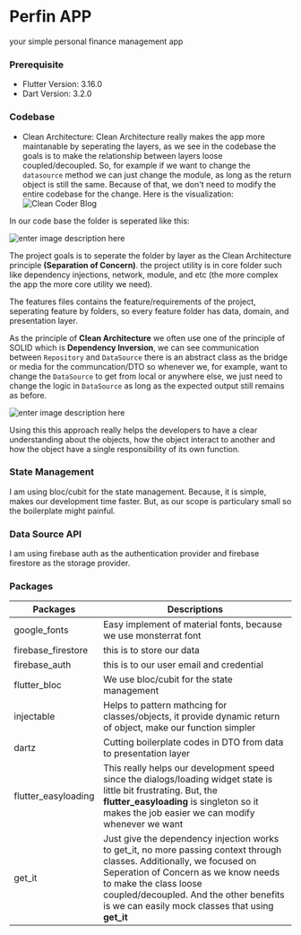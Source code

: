 
# Perfin APP
your simple personal finance management app

### Prerequisite

 - Flutter Version: 3.16.0
 - Dart Version: 3.2.0

### Codebase
- Clean Architecture:
Clean Architecture really makes the app more maintanable by seperating the layers, as we see in the codebase the goals is to make the relationship between layers loose coupled/decoupled. So, for example if we want to change the `datasource` method we can just change the module, as long as the return object is still the same. Because of that, we don't need to modify the entire codebase for the change. Here is the visualization:
	![Clean Coder Blog](https://blog.cleancoder.com/uncle-bob/images/2012-08-13-the-clean-architecture/CleanArchitecture.jpg)

In our code base the folder is seperated like this:

![enter image description here](https://gcdnb.pbrd.co/images/81omjJya0tZe.png?o=1)

The project goals is to seperate the folder by layer as the Clean Architecture principle **(Separation of Concern)**. the project utility is in core folder such like dependency injections, network, module, and etc (the more complex the app the more core utility we need).

The features files contains the feature/requirements of the project, seperating feature by folders, so every feature folder has data, domain, and presentation layer.

As the principle of **Clean Architecture** we often use one of the principle of SOLID which is **Dependency Inversion**, we can see communication between `Repository` and `DataSource` there is an abstract class as the bridge or media for the communcation/DTO so whenever we, for example, want to change the `DataSource` to get from local or anywhere else, we just need to change the logic in `DataSource` as long as the expected output still remains as before.

![enter image description here](https://gcdnb.pbrd.co/images/kpXQRUr8eYHf.png?o=1)

Using this this approach really helps the developers to have a clear understanding about the objects, how the object interact to another and how the object have a single responsibility of its own function.

### State Management
I am using bloc/cubit for the state management. Because, it is simple, makes our development time faster. But, as our scope is particulary small so the boilerplate might painful.

### Data Source API
I am using firebase auth as the authentication provider and firebase firestore as the storage provider.

### Packages
|Packages|  Descriptions|
|--|--|
| google_fonts| Easy implement of material fonts, because we use monsterrat font|
| firebase_firestore| this is to store our data|
| firebase_auth| this is to our user email and credential|
| flutter_bloc| We use bloc/cubit for the state management|
| injectable| Helps to pattern mathcing for classes/objects, it provide dynamic return of object, make our function simpler|
| dartz| Cutting boilerplate codes in DTO from data to presentation layer|
| flutter_easyloading| This really helps our development speed since the dialogs/loading widget state is little bit frustrating. But, the **flutter_easyloading** is singleton so it makes the job easier we can modify whenever we want|
| get_it| Just give the dependency injection works to get_it, no more passing context through classes. Additionally, we focused on Seperation of Concern as we know needs to make the class loose coupled/decoupled. And the other benefits is we can easily mock classes that using **get_it**|
